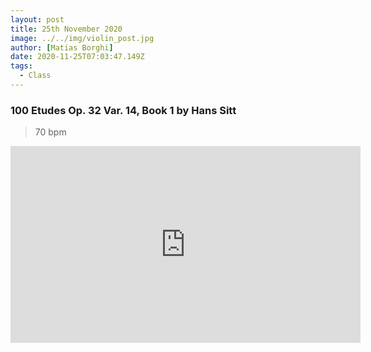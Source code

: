 ```yaml
---
layout: post
title: 25th November 2020
image: ../../img/violin_post.jpg
author: [Matias Borghi]
date: 2020-11-25T07:03:47.149Z
tags:
  - Class
---
```


### 100 Etudes Op. 32 Var. 14, Book 1 by Hans Sitt

> 70 bpm

<iframe width="560" height="315" src="https://www.youtube.com/embed/i-9jpz1Sy08" frameborder="0" allow="accelerometer; autoplay; clipboard-write; encrypted-media; gyroscope; picture-in-picture" allowfullscreen></iframe>